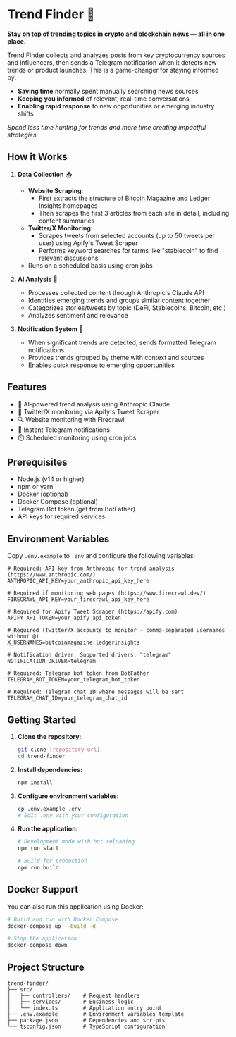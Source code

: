 # Trend Finder 🔦

**Stay on top of trending topics in crypto and blockchain news — all in one place.**

Trend Finder collects and analyzes posts from key cryptocurrency sources and influencers, then sends a Telegram notification when it detects new trends or product launches. This is a game-changer for staying informed by:

- **Saving time** normally spent manually searching news sources
- **Keeping you informed** of relevant, real-time conversations
- **Enabling rapid response** to new opportunities or emerging industry shifts

_Spend less time hunting for trends and more time creating impactful strategies._

## How it Works

1. **Data Collection** 📥
   - **Website Scraping**: 
     - First extracts the structure of Bitcoin Magazine and Ledger Insights homepages
     - Then scrapes the first 3 articles from each site in detail, including content summaries
   - **Twitter/X Monitoring**:
     - Scrapes tweets from selected accounts (up to 50 tweets per user) using Apify's Tweet Scraper
     - Performs keyword searches for terms like "stablecoin" to find relevant discussions
   - Runs on a scheduled basis using cron jobs

2. **AI Analysis** 🧠
   - Processes collected content through Anthropic's Claude API
   - Identifies emerging trends and groups similar content together
   - Categorizes stories/tweets by topic (DeFi, Stablecoins, Bitcoin, etc.)
   - Analyzes sentiment and relevance

3. **Notification System** 📢
   - When significant trends are detected, sends formatted Telegram notifications
   - Provides trends grouped by theme with context and sources
   - Enables quick response to emerging opportunities

## Features

- 🤖 AI-powered trend analysis using Anthropic Claude
- 📱 Twitter/X monitoring via Apify's Tweet Scraper
- 🔍 Website monitoring with Firecrawl
- 💬 Instant Telegram notifications
- ⏱️ Scheduled monitoring using cron jobs

## Prerequisites

- Node.js (v14 or higher)
- npm or yarn
- Docker (optional)
- Docker Compose (optional)
- Telegram Bot token (get from BotFather)
- API keys for required services

## Environment Variables

Copy `.env.example` to `.env` and configure the following variables:

```
# Required: API key from Anthropic for trend analysis (https://www.anthropic.com/)
ANTHROPIC_API_KEY=your_anthropic_api_key_here

# Required if monitoring web pages (https://www.firecrawl.dev/)
FIRECRAWL_API_KEY=your_firecrawl_api_key_here

# Required for Apify Tweet Scraper (https://apify.com)
APIFY_API_TOKEN=your_apify_api_token

# Required (Twitter/X accounts to monitor - comma-separated usernames without @)
X_USERNAMES=bitcoinmagazine,ledgerinsights

# Notification driver. Supported drivers: "telegram"
NOTIFICATION_DRIVER=telegram

# Required: Telegram bot token from BotFather
TELEGRAM_BOT_TOKEN=your_telegram_bot_token

# Required: Telegram chat ID where messages will be sent
TELEGRAM_CHAT_ID=your_telegram_chat_id
```

## Getting Started

1. **Clone the repository:**
   ```bash
   git clone [repository-url]
   cd trend-finder
   ```

2. **Install dependencies:**
   ```bash
   npm install
   ```

3. **Configure environment variables:**
   ```bash
   cp .env.example .env
   # Edit .env with your configuration
   ```

4. **Run the application:**
   ```bash
   # Development mode with hot reloading
   npm run start

   # Build for production
   npm run build
   ```

## Docker Support

You can also run this application using Docker:

```bash
# Build and run with Docker Compose
docker-compose up --build -d

# Stop the application
docker-compose down
```

## Project Structure

```
trend-finder/
├── src/
│   ├── controllers/    # Request handlers
│   ├── services/       # Business logic
│   └── index.ts        # Application entry point
├── .env.example        # Environment variables template
├── package.json        # Dependencies and scripts
└── tsconfig.json       # TypeScript configuration
``` 